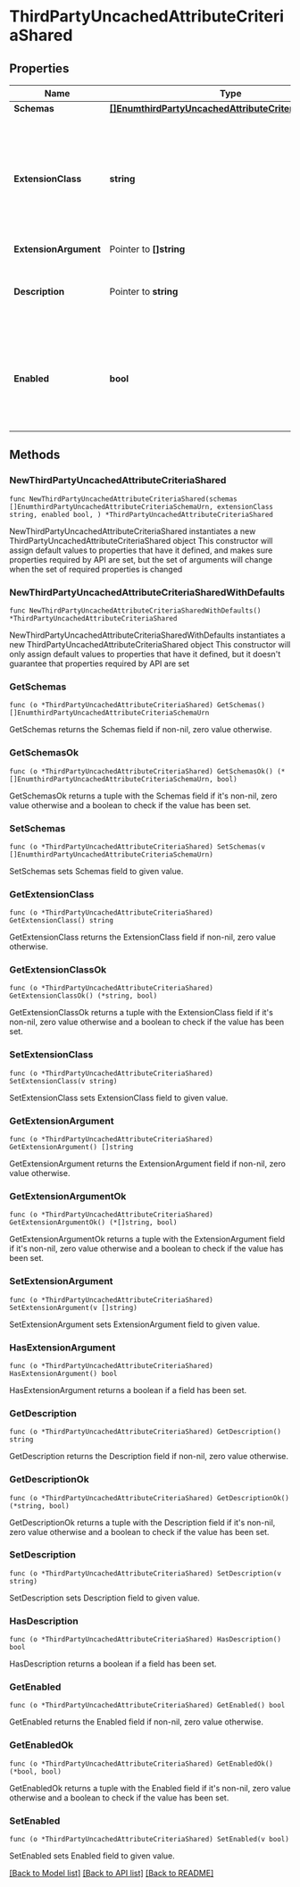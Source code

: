 # ThirdPartyUncachedAttributeCriteriaShared

## Properties

Name | Type | Description | Notes
------------ | ------------- | ------------- | -------------
**Schemas** | [**[]EnumthirdPartyUncachedAttributeCriteriaSchemaUrn**](EnumthirdPartyUncachedAttributeCriteriaSchemaUrn.md) |  | 
**ExtensionClass** | **string** | The fully-qualified name of the Java class providing the logic for the Third Party Uncached Attribute Criteria. | 
**ExtensionArgument** | Pointer to **[]string** |  | [optional] 
**Description** | Pointer to **string** | A description for this Uncached Attribute Criteria | [optional] 
**Enabled** | **bool** | Indicates whether this Uncached Attribute Criteria is enabled for use in the server. | 

## Methods

### NewThirdPartyUncachedAttributeCriteriaShared

`func NewThirdPartyUncachedAttributeCriteriaShared(schemas []EnumthirdPartyUncachedAttributeCriteriaSchemaUrn, extensionClass string, enabled bool, ) *ThirdPartyUncachedAttributeCriteriaShared`

NewThirdPartyUncachedAttributeCriteriaShared instantiates a new ThirdPartyUncachedAttributeCriteriaShared object
This constructor will assign default values to properties that have it defined,
and makes sure properties required by API are set, but the set of arguments
will change when the set of required properties is changed

### NewThirdPartyUncachedAttributeCriteriaSharedWithDefaults

`func NewThirdPartyUncachedAttributeCriteriaSharedWithDefaults() *ThirdPartyUncachedAttributeCriteriaShared`

NewThirdPartyUncachedAttributeCriteriaSharedWithDefaults instantiates a new ThirdPartyUncachedAttributeCriteriaShared object
This constructor will only assign default values to properties that have it defined,
but it doesn't guarantee that properties required by API are set

### GetSchemas

`func (o *ThirdPartyUncachedAttributeCriteriaShared) GetSchemas() []EnumthirdPartyUncachedAttributeCriteriaSchemaUrn`

GetSchemas returns the Schemas field if non-nil, zero value otherwise.

### GetSchemasOk

`func (o *ThirdPartyUncachedAttributeCriteriaShared) GetSchemasOk() (*[]EnumthirdPartyUncachedAttributeCriteriaSchemaUrn, bool)`

GetSchemasOk returns a tuple with the Schemas field if it's non-nil, zero value otherwise
and a boolean to check if the value has been set.

### SetSchemas

`func (o *ThirdPartyUncachedAttributeCriteriaShared) SetSchemas(v []EnumthirdPartyUncachedAttributeCriteriaSchemaUrn)`

SetSchemas sets Schemas field to given value.


### GetExtensionClass

`func (o *ThirdPartyUncachedAttributeCriteriaShared) GetExtensionClass() string`

GetExtensionClass returns the ExtensionClass field if non-nil, zero value otherwise.

### GetExtensionClassOk

`func (o *ThirdPartyUncachedAttributeCriteriaShared) GetExtensionClassOk() (*string, bool)`

GetExtensionClassOk returns a tuple with the ExtensionClass field if it's non-nil, zero value otherwise
and a boolean to check if the value has been set.

### SetExtensionClass

`func (o *ThirdPartyUncachedAttributeCriteriaShared) SetExtensionClass(v string)`

SetExtensionClass sets ExtensionClass field to given value.


### GetExtensionArgument

`func (o *ThirdPartyUncachedAttributeCriteriaShared) GetExtensionArgument() []string`

GetExtensionArgument returns the ExtensionArgument field if non-nil, zero value otherwise.

### GetExtensionArgumentOk

`func (o *ThirdPartyUncachedAttributeCriteriaShared) GetExtensionArgumentOk() (*[]string, bool)`

GetExtensionArgumentOk returns a tuple with the ExtensionArgument field if it's non-nil, zero value otherwise
and a boolean to check if the value has been set.

### SetExtensionArgument

`func (o *ThirdPartyUncachedAttributeCriteriaShared) SetExtensionArgument(v []string)`

SetExtensionArgument sets ExtensionArgument field to given value.

### HasExtensionArgument

`func (o *ThirdPartyUncachedAttributeCriteriaShared) HasExtensionArgument() bool`

HasExtensionArgument returns a boolean if a field has been set.

### GetDescription

`func (o *ThirdPartyUncachedAttributeCriteriaShared) GetDescription() string`

GetDescription returns the Description field if non-nil, zero value otherwise.

### GetDescriptionOk

`func (o *ThirdPartyUncachedAttributeCriteriaShared) GetDescriptionOk() (*string, bool)`

GetDescriptionOk returns a tuple with the Description field if it's non-nil, zero value otherwise
and a boolean to check if the value has been set.

### SetDescription

`func (o *ThirdPartyUncachedAttributeCriteriaShared) SetDescription(v string)`

SetDescription sets Description field to given value.

### HasDescription

`func (o *ThirdPartyUncachedAttributeCriteriaShared) HasDescription() bool`

HasDescription returns a boolean if a field has been set.

### GetEnabled

`func (o *ThirdPartyUncachedAttributeCriteriaShared) GetEnabled() bool`

GetEnabled returns the Enabled field if non-nil, zero value otherwise.

### GetEnabledOk

`func (o *ThirdPartyUncachedAttributeCriteriaShared) GetEnabledOk() (*bool, bool)`

GetEnabledOk returns a tuple with the Enabled field if it's non-nil, zero value otherwise
and a boolean to check if the value has been set.

### SetEnabled

`func (o *ThirdPartyUncachedAttributeCriteriaShared) SetEnabled(v bool)`

SetEnabled sets Enabled field to given value.



[[Back to Model list]](../README.md#documentation-for-models) [[Back to API list]](../README.md#documentation-for-api-endpoints) [[Back to README]](../README.md)


